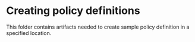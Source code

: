 # Creating policy definitions

This folder contains artifacts needed to create sample policy definition in a specified location.
